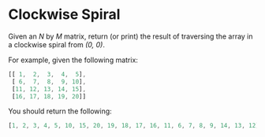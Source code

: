 # Clockwise Spiral

Given an *N* by *M* matrix, return (or print) the result of traversing the array in a clockwise spiral from *(0, 0)*.

For example, given the following matrix:

```js
[[ 1,  2,  3,  4,  5],
 [ 6,  7,  8,  9, 10],
 [11, 12, 13, 14, 15],
 [16, 17, 18, 19, 20]]
```

You should return the following:

```js
[1, 2, 3, 4, 5, 10, 15, 20, 19, 18, 17, 16, 11, 6, 7, 8, 9, 14, 13, 12]
```
